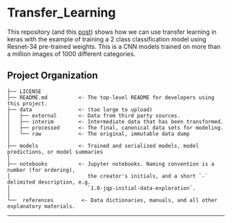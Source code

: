 Transfer_Learning
==============================

This repository (and this [post](<https://flaviassantos.github.io/transfer-learning_/>)) shows how we can use transfer learning in keras with the example of training a 2 class classification model using Resnet-34 pre-trained weights. This is a CNN models trained on more than a million images of 1000 different categories. 

Project Organization
------------

    ├── LICENSE
    ├── README.md          <- The top-level README for developers using this project.
    ├── data               <- (too large to upload)
    │   ├── external       <- Data from third party sources.
    │   ├── interim        <- Intermediate data that has been transformed.
    │   ├── processed      <- The final, canonical data sets for modeling.
    │   └── raw            <- The original, immutable data dump
    │
    ├── models             <- Trained and serialized models, model predictions, or model summaries
    │
    ├── notebooks          <- Jupyter notebooks. Naming convention is a number (for ordering),
    │                         the creator's initials, and a short `-` delimited description, e.g.
    │                         `1.0-jqp-initial-data-exploration`.
    │
    └──  references         <- Data dictionaries, manuals, and all other explanatory materials.
  


--------


